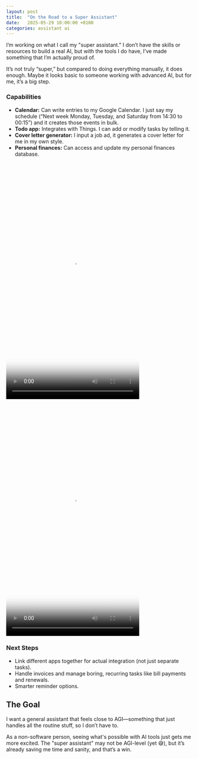 ```yaml
---
layout: post
title:  "On the Road to a Super Assistant"
date:   2025-05-29 10:00:00 +0100
categories: assistant ai
---
```


I’m working on what I call my "super assistant." I don’t have the skills or resources to build a real AI, but with the tools I do have, I’ve made something that I’m actually proud of.

It’s not truly “super,” but compared to doing everything manually, it does enough. Maybe it looks basic to someone working with advanced AI, but for me, it’s a big step.

### Capabilities

- **Calendar:** Can write entries to my Google Calendar. I just say my schedule (“Next week Monday, Tuesday, and Saturday from 14:30 to 00:15”) and it creates those events in bulk.
- **Todo app:** Integrates with Things. I can add or modify tasks by telling it.
- **Cover letter generator:** I input a job ad, it generates a cover letter for me in my own style.
- **Personal finances:** Can access and update my personal finances database.

<div class="video-container">
  <video width="360" height="640" controls class="centered-video" poster="/assets/videos/gcal_h264_thumbnail.jpg">
    <source src="/assets/videos/gcal_h264.mp4" type="video/mp4">
    Your browser does not support the video tag.
  </video>
</div>
<div class="video-container">
  <video width="360" height="640" controls class="centered-video" poster="/assets/videos/letter_h264_thumbnail.jpg">
    <source src="/assets/videos/letter_h264.mp4" type="video/mp4">
    Your browser does not support the video tag.
  </video>
</div>

### Next Steps

- Link different apps together for actual integration (not just separate tasks).
- Handle invoices and manage boring, recurring tasks like bill payments and renewals.
- Smarter reminder options.

## The Goal

I want a general assistant that feels close to AGI—something that just handles all the routine stuff, so I don’t have to.


As a non-software person, seeing what's possible with AI tools just gets me more excited. The "super assistant" may not be AGI-level (yet 😅), but it’s already saving me time and sanity, and that’s a win.


